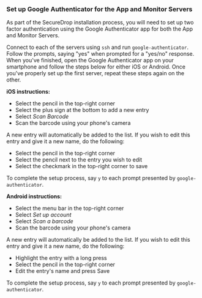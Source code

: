 ### Set up Google Authenticator for the App and Monitor Servers

As part of the SecureDrop installation process, you will need to set up two
factor authentication using the Google Authenticator app for both the App and
Monitor Servers.

Connect to each of the servers using `ssh` and run `google-authenticator`.
Follow the prompts, saying "yes" when prompted for a "yes/no" response. When
you've finished, open the Google Authenticator app on your smartphone and
follow the steps below for either iOS or Android.  Once you've properly set up
the first server, repeat these steps again on the other.

**iOS instructions:**

* Select the pencil in the top-right corner
* Select the plus sign at the bottom to add a new entry
* Select *Scan Barcode*
* Scan the barcode using your phone's camera

A new entry will automatically be added to the list. If you wish to edit this entry and give it a new name, do the following:

 * Select the pencil in the top-right corner
 * Select the pencil next to the entry you wish to edit
 * Select the checkmark in the top-right corner to save

To complete the setup process, say `y` to each prompt presented by `google-authenticator`.

**Android instructions:**

* Select the menu bar in the top-right corner
* Select *Set up account*
* Select *Scan a barcode*
* Scan the barcode using your phone's camera

A new entry will automatically be added to the list. If you wish to edit this entry and give it a new name, do the following:

* Highlight the entry with a long press
* Select the pencil in the top-right corner
* Edit the entry's name and press Save

To complete the setup process, say `y` to each prompt presented by `google-authenticator`.
